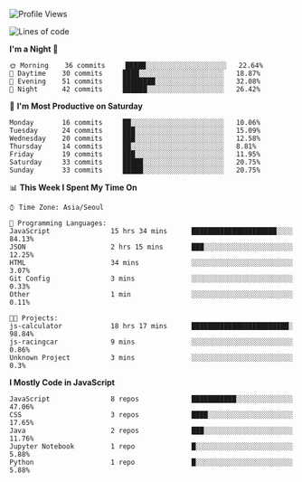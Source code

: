 <!--START_SECTION:waka-->
![Profile Views](http://img.shields.io/badge/Profile%20Views-2-blue)

![Lines of code](https://img.shields.io/badge/From%20Hello%20World%20I%27ve%20Written-90470%20lines%20of%20code-blue)

**I'm a Night 🦉** 

```text
🌞 Morning    36 commits     █████░░░░░░░░░░░░░░░░░░░░   22.64% 
🌆 Daytime    30 commits     ████░░░░░░░░░░░░░░░░░░░░░   18.87% 
🌃 Evening    51 commits     ████████░░░░░░░░░░░░░░░░░   32.08% 
🌙 Night      42 commits     ██████░░░░░░░░░░░░░░░░░░░   26.42%

```
📅 **I'm Most Productive on Saturday** 

```text
Monday       16 commits     ██░░░░░░░░░░░░░░░░░░░░░░░   10.06% 
Tuesday      24 commits     ███░░░░░░░░░░░░░░░░░░░░░░   15.09% 
Wednesday    20 commits     ███░░░░░░░░░░░░░░░░░░░░░░   12.58% 
Thursday     14 commits     ██░░░░░░░░░░░░░░░░░░░░░░░   8.81% 
Friday       19 commits     ███░░░░░░░░░░░░░░░░░░░░░░   11.95% 
Saturday     33 commits     █████░░░░░░░░░░░░░░░░░░░░   20.75% 
Sunday       33 commits     █████░░░░░░░░░░░░░░░░░░░░   20.75%

```


📊 **This Week I Spent My Time On** 

```text
⌚︎ Time Zone: Asia/Seoul

💬 Programming Languages: 
JavaScript               15 hrs 34 mins      █████████████████████░░░░   84.13% 
JSON                     2 hrs 15 mins       ███░░░░░░░░░░░░░░░░░░░░░░   12.25% 
HTML                     34 mins             ░░░░░░░░░░░░░░░░░░░░░░░░░   3.07% 
Git Config               3 mins              ░░░░░░░░░░░░░░░░░░░░░░░░░   0.33% 
Other                    1 min               ░░░░░░░░░░░░░░░░░░░░░░░░░   0.11%

🐱‍💻 Projects: 
js-calculator            18 hrs 17 mins      ████████████████████████░   98.84% 
js-racingcar             9 mins              ░░░░░░░░░░░░░░░░░░░░░░░░░   0.86% 
Unknown Project          3 mins              ░░░░░░░░░░░░░░░░░░░░░░░░░   0.3%

```

**I Mostly Code in JavaScript** 

```text
JavaScript               8 repos             ███████████░░░░░░░░░░░░░░   47.06% 
CSS                      3 repos             ████░░░░░░░░░░░░░░░░░░░░░   17.65% 
Java                     2 repos             ███░░░░░░░░░░░░░░░░░░░░░░   11.76% 
Jupyter Notebook         1 repo              █░░░░░░░░░░░░░░░░░░░░░░░░   5.88% 
Python                   1 repo              █░░░░░░░░░░░░░░░░░░░░░░░░   5.88%

```



<!--END_SECTION:waka-->
